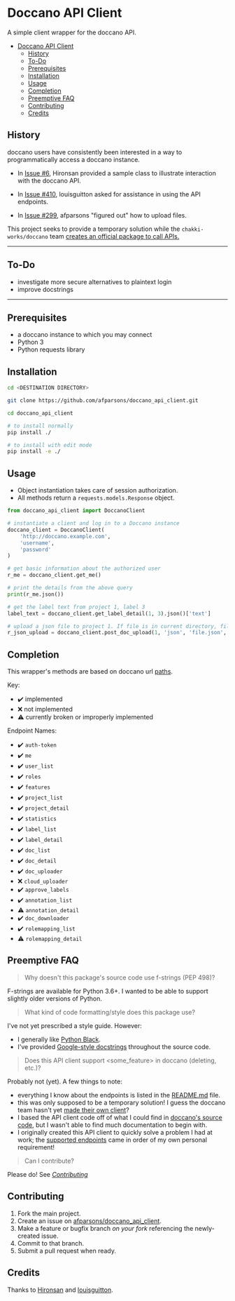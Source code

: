# Doccano API Client

A simple client wrapper for the doccano API.

- [Doccano API Client](#doccano-api-client)
  - [History](#history)
  - [To-Do](#to-do)
  - [Prerequisites](#prerequisites)
  - [Installation](#installation)
  - [Usage](#usage)
  - [Completion](#completion)
  - [Preemptive FAQ](#preemptive-faq)
  - [Contributing](#contributing)
  - [Credits](#credits)


## History

doccano users have consistently been interested in a way to programmatically access a doccano instance.

- In [Issue #6](https://github.com/chakki-works/doccano/issues/6#issuecomment-489924577), Hironsan provided a sample class to illustrate interaction with the doccano API. 

- In [Issue #410](https://github.com/chakki-works/doccano/issues/410), louisguitton asked for assistance in using the API endpoints.

- In [Issue #299](https://github.com/chakki-works/doccano/issues/299#issuecomment-555692983), afparsons "figured out" how to upload files.

This project seeks to provide a temporary solution while the `chakki-works/doccano` team [creates an official package to call APIs.](https://github.com/chakki-works/doccano/issues/299#issuecomment-557037552)

---

## To-Do

- investigate more secure alternatives to plaintext login
- improve docstrings
  
---

## Prerequisites
- a doccano instance to which you may connect
- Python 3
- Python requests library

## Installation

```bash
cd <DESTINATION DIRECTORY>

git clone https://github.com/afparsons/doccano_api_client.git

cd doccano_api_client

# to install normally
pip install ./

# to install with edit mode
pip install -e ./
```

## Usage

- Object instantiation takes care of session authorization.
- All methods return a `requests.models.Response` object.

```python
from doccano_api_client import DoccanoClient

# instantiate a client and log in to a Doccano instance
doccano_client = DoccanoClient(
    'http://doccano.example.com',
    'username',
    'password'
)

# get basic information about the authorized user
r_me = doccano_client.get_me()

# print the details from the above query
print(r_me.json())

# get the label text from project 1, label 3
label_text = doccano_client.get_label_detail(1, 3).json()['text']

# upload a json file to project 1. If file is in current directory, file_path is omittable
r_json_upload = doccano_client.post_doc_upload(1, 'json', 'file.json', '/path/to/file/without/filename/')
```

## Completion

This wrapper's methods are based on doccano url [paths](https://github.com/chakki-works/doccano/blob/master/app/api/urls.py).

Key:

- ✔️ implemented
- ❌ not implemented
- ⚠️ currently broken or improperly implemented

Endpoint Names:

- ✔️ `auth-token`
- ✔️ `me`
- ✔️ `user_list`
- ✔️ `roles`
- ✔️ `features`
- ✔️ `project_list`
- ✔️ `project_detail`
- ✔️ `statistics`
- ✔️ `label_list`
- ✔️ `label_detail`
- ✔️ `doc_list`
- ✔️ `doc_detail`
- ✔️ `doc_uploader`
- ❌ `cloud_uploader`
- ✔️ `approve_labels`
- ✔️ `annotation_list`
- ⚠️ `annotation_detail`
- ✔️ `doc_downloader`
- ✔️ `rolemapping_list`
- ⚠️ `rolemapping_detail`

## Preemptive FAQ
> Why doesn't this package's source code use f-strings (PEP 498)? 

F-strings are available for Python 3.6+. I wanted to be able to support slightly older versions of Python.

> What kind of code formatting/style does this package use?

I've not yet prescribed a style guide. However:
- I generally like [Python Black](https://github.com/psf/black).
- I've provided [Google-style docstrings](https://sphinxcontrib-napoleon.readthedocs.io/en/latest/example_google.html) throughout the source code.

> Does this API client support <some_feature> in doccano (deleting, etc.)?

Probably not (yet). A few things to note:
- everything I know about the endpoints is listed in the [README.md](https://github.com/afparsons/doccano_api_client/blob/master/README.md#history) file. 
- this was only supposed to be a temporary solution! I guess the doccano team hasn't yet [made their own client](https://github.com/doccano/doccano/issues/299#issuecomment-557037552)?
- I based the API client code off of what I could find in [doccano's source code](https://github.com/doccano/doccano/blob/master/app/api/urls.py), but I wasn't able to find much documentation to begin with.
- I originally created this API client to quickly solve a problem I had at work; the [supported endpoints](https://github.com/afparsons/doccano_api_client/blob/master/README.md#completion) came in order of my own personal requirement!

> Can I contribute?

Please do! See _[Contributing]()_

## Contributing

1. Fork the main project.
2. Create an issue on [afparsons/doccano_api_client](https://github.com/afparsons/doccano_api_client/issues).
3. Make a feature or bugfix branch *on your fork* referencing the newly-created issue.
4. Commit to that branch. 
5. Submit a pull request when ready.

## Credits

Thanks to [Hironsan](https://github.com/Hironsan) and [louisguitton](https://github.com/louisguitton).